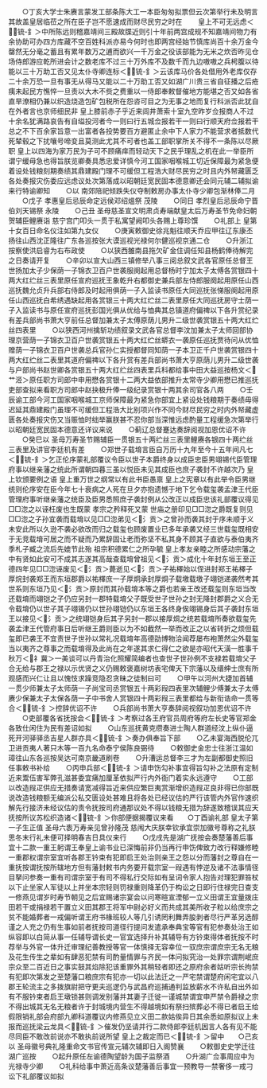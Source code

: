 <!-- { "loadSidebar": true } -->
　　○丁亥大学士朱赓言蒙发工部条陈大工一本臣匆匆拟票但云次第举行未及明言其故盖皇居临莅之所在臣子岂不愿速成而财尽民穷之时在
　　皇上不可无远虑＜锍-釒＞中所陈远则稽嘉靖间三殿故牒近则引十年前两宫成规不知嘉靖间物力有余协助可办四方库藏不空百姓科派亦易今何时也即两宫经始节慎库尚百十余万金今罄然无分毫之蓄且有累年数万之逋而欲兴一千万金之役该部能为无米之炊否昨见仓场侍郎游应乾所进会计之数老库不过三十万外库不及数千而九边嗷嗷之兵枵腹以待能以三十万助工否又见太仆寺卿连标＜锍-釒＞云该库马价各处借用外老库仅存二十余万恐一旦有事无从得马又能以二十万助工否又如湖广川贵三省自征播之后疮痍未起民方憔悴一旦责以大木不赀之费重以一侍郎奉敕督催地方能堪之否又如各省直旱潦相仍兼以织造烧造包矿包税所在怨咨可目之为无事之地而复行科派否此犹自在外者言也京师细民非  皇上膝前赤子乎近来闾井萧索十室九空昨岁佥报商人不过十余名犹满路哀告有自缢投河者今一则曰行五城佥报若干一则曰行顺天府佥报若干总之不下百余家旨意一出富者各投势要百方避匿止余中下人家力不能营求者抵数代死辇毂之下扰嚷号啼变且莫测此尤其不可者也盖工部职掌所关不得不一条陈以尽厥职  皇上以四海为家万民为子可不顾痛痒而轻动天下之民乎理乱之机在此一举臣所谓宁缓毋急也得旨朕览卿奏具悉忠爱详慎今河工国家咽喉城工切近保障最为紧急便着设处钱粮刻期奏绩其鼎建殿门理不可缓但工程浩大财尽民穷之时且内外帑藏匮乏各处奏报灾伤委应远虑议处次第落成以昭朝廷宽民固本德意卿还会同元辅二辅拟谕来行特谕卿知
　　○以  南郊陪祀倾跌失仪夺制敕房办事太仆寺少卿包渐林俸二月
　　○戊子  孝惠皇后忌辰命定远侯邓绍熅祭  茂陵
　　○同日  孝烈皇后忌辰命宁晋伯刘天锡祭  永陵
　　○己丑  圣母慈圣宣文明肃贞寿端献皇太后万寿圣节免命妇朝贺辅臣鲤赓诣  慈宁宫门叩头一贯于私寓望阙叩头各赐上尊珍馔
　　○礼部上  皇第十女百日命名仪注如第九女仪
　　○庚寅敕御史徐兆魁往顺天乔应甲往辽东康丕扬往山西沈正隆往广东各巡按张大谟巡视光禄何尔健巡视京通二仓
　　○升浙江按察使洪启睿为右布政使
　　○以狭西雒南县拖欠矿金住调任知县杨鹤俸待解完之日奏请开复
　　○辛卯以宣大山西三镇修举八事三阅总叙文武各官原任总督王世扬加太子少保荫一子锦衣卫百户世袭服阕起用总督杨时宁加太子太傅各赏银四十两大红纻丝三表里原任宣府巡抚王象乾升右都御史兼兵部左侍郎服阕起用原任山西巡抚魏允贞升兵部右侍郎及时起用俱荫一子入监读书原任大同巡抚张悌服阕起用原任山西巡抚白希绣遇缺起用各赏银三十两大红纻丝二表里原任大同巡抚房守士荫一子入监读书与原任宣府巡抚彭国光俱从优给与恤典其总镇道府偏禆以下各升赏纪录有差兵部尚书萧大亨前任总督加兼太子太傅原荫儿男升二级世袭赏银五十两大红纻丝四表里
　　○以狭西河州擒斩功绩叙录文武各官总督李汶加兼太子太师回部协理京营荫一子锦衣卫百户世袭赏银五十两大红纻丝蟒衣一袭原任巡抚贾待问从优恤赠荫一子锦衣卫百户世袭总兵官孙仁实授都督同知荫一子本卫正千户世袭赏银四十两大红纻丝二表里其道府偏禆以下各升赏有差兵部尚书萧大亨原荫儿男升二级世袭与户部尚书赵世卿各赏银五十两大红纻丝四表里兵科都给事中田大益巡按杨文＜艹洍＞原任职方司郎中申用懋各赏银十二两大益依部推升太常寺少卿用懋已推巡抚吏部查拟来看职方司郎中赵抉极升俸一级纪录赏银十两其余司官各八两
　　○壬辰谕工部今河工国家咽喉城工京师保障最为紧急你部宜上紧设处钱粮期于奏绩毋得迟延其鼎建殿门虽理不可缓但工程浩大比别项兴作不同今财尽民穷之时内外帑藏虚匮各处奏报灾伤又当赈恤时绌举赢朕甚不忍你部当深惟远虑酌量工程缓急次第举行以昭朝廷宽民固本德意还详议来说
　　○蓟辽总督蹇达奏辞阅视加恩优诏不许
　　○癸巳以  圣母万寿圣节赐辅臣一贯银五十两纻丝三表里鲤赓各银四十两纻丝三表里及讲官李廷机有差
　　○郑世子载堉言臣自万历十九年至今十五年间凡七＜锍-釒＞乞正伦序蒙礼部覆议令臣以世子本爵终身以成臣忠臣男翊锡代臣管理府事以继亲藩之统此所谓朝四暮三虽以悦臣未见其成臣也庶子袭封不许越次乃  皇上钦颁要例之语  皇上重万世之纲常以有此书臣愚禀  皇上之宪章以有此举令臣男继统则伦序安在臣今年七十衰病之人死在旦夕亦抱遗憾于地下乞令载玺袭孟津王代臣管理府事听继亲藩之统臣及臣男悉照庶子袭封例从公改正以成臣忠该礼部覆议得见□□淴之以诬枉废也生既蒙  孝宗之矜释死又蒙  世庙之册印见□□淴之爵既复则见□□淴之子孙宜袭而载堉以见□□淴弟见＜氵贡＞之曾孙而袭其封于序未顺于义未安此所以久逊不袭必欲改而归之载玺也顾废置业已多年承袭又经三世载玺既相安于无竞载堉可居之而不疑而乃累辞固让老而弥坚不私其身不顾其子直欲与泰伯夷齐季札子臧之流后先媲节此殆  祖宗积德累仁之所孕毓  皇上孝友亲睦之所感动宗藩之中有贤如此安可不成其志遂其高哉查载堉曾祖见＜氵贡＞成化十年封东垣王至正德四年见□□淴诬废见＜氵贡＞薨逝见＜氵贡＞子祐檡始以侄进封郑王祐檡子厚烷封袭郑王而东垣郡爵以祐檡庶一子厚炯承封厚烔子载墽载墽子翊铠递袭然考其世系则东垣乃见＜氵贡＞原封而其孙载堉本等之爵也若亲王改还载玺则东垣当改还载堉而翊铠之子仍应另封一郡特载堉父子既受世子世孙之封无降封郡爵之义合无令载堉仍以世子其子翊锡仍以世孙翊铠仍以东垣王各终身俟翊锡身后其子袭封东垣王以接见＜氵贡＞之统翊铠身后其子另封一郡以接厚烔之统若载堉所奏欲载玺先袭孟津王代管府事日后听继王爵则臣以为不如截然一举而改正之以省转折之烦但载玺即已袭王不宜责世子世孙以常礼况载堉年高德劭博物洽闻荐屡布袍萧然尘外载玺当以夷齐之尊事之而载堉得及此尚在之年遂其求仁得仁之欲是亦昭代天潢一胜事千秋万＜礻冀＞一美谈可以丹青治化照耀简编者也查世子世孙例不支禄若载堉父子合无给与郡王之禄以示优贤之义仍赐敕褒嘉树坊表宅俾天下宗藩以及缙绅士庶有所观感而兴仁让且以愧忮求躁竞隐忍贪昧之徒制曰可
　　○甲午以河州大捷加首辅一贯少师兼太子太师荫一子尚宝司丞赏银五十两彩叚四表里次辅鲤少傅兼太子太傅赓少保兼太子太保各荫一子中书舍人赏银四十两彩叚三表里都给与新衔诰命一贯等合＜锍-釒＞控辞优诏不许
　　○兵部尚书萧大亨奏辞阅视叙功加恩优诏不许
　　○吏部覆各省抚按会＜锍-釒＞考察过各王府官员周府等府左长史等官郑金各致仕闲住为民有差诏如拟
　　○山东巡抚黄克缵奏进士陶人群道经汶上纵仆逼死开河驿驿丞吉星人群亦具＜锍-釒＞奏办俱奉旨下部
　　○乙未宴海西脱伦兀卫进贡夷人著只木等一百九名命泰宁侯陈良弼待
　　○敕御史金忠士往浙江温如璋往山东各巡按吴达可南京畿道刷卷
　　○升漕运总督李三才为左副都御史照旧任事敕书补给
　　○丙申兵部＜锍-釒＞请申饬勾补事宜得旨勾补之法原有定制近来鬻伍害军弊孔滋甚委宜痛加厘革依拟严行内外衙门着实永远遵守
　　○工部以改造叚疋供应无措奏请宽减得旨近来供应繁巨夷赏渐增织造叚疋良非得已你部既说改造钱粮额无编派公私交匮设处甚难且将各处已经议估的严行该管内外官作速织解先行接济未经议估的责令抚按司府通那议处不得以钱粮无措为辞遂致稽误其应天抚按所议苏松织造诸＜锍-釒＞你部便据揭覆议来看　　○丁酉谕礼部  皇太子第一子生正值  圣母六袠万寿亲见曾孙隆茂  慈闱大庆朕幸钦承宜崇加徽号尊称之礼朕思冬末行礼未便可择明春吉日具仪来行
　　○戊戌先是湖广抚按会奏楚藩善后事宜十二款一重王躬谓王奉皇上谕书业已深悔前非仍当再行申饬俾致力改行释嫌修睦一重郡权谓宗室宜听各郡王钤束有犯即启王处治则亲王之怨以分而藩封之尊自在一重抚按谓抚按所辖地方但有藩封敕书内务要开载宗室一叚遇有悖逆及诸不法事情径目拏问参奏一重有司谓宗室于有司不得私行交际如有呈词令家人抱告对理犯罪笞杖以下止坐家人军徒以上并坐本宗轻则罚禄重则降革仍于构讼之日即行住禄完日查支一修燕见谓岁时寿节朝见之后宜赐诸宗宴会以问寒暄宣湮郁一立义田谓王宜量拨庄田若干或捐禄若干置立义田其郡王将军中尉必好义而共成其美所收子粒以给庶宗之贫不能婚葬者一戒偏听谓王府书椽班较人等几引诱罔利舞弄朘剥者尽行严革另选醇谨之人充之仍有生事如前者抚按司道径行提问发遣承奉典宝等官有犯参奏处治王如纵容即以白简从事一任辅导谓长史一官宜选择升补其辅导有方钤束得体者抚按不时荐举与外官一体升迁审理纪善教授等官一体慎择无容幸位一驭庶宗谓庶宗无名无粮及花生传生之辈如有肆恶犯禁有司酌量情罪与齐民一体问拟究治一处罪宗谓荆岷庶宗众至二百近日之事实鼓其焰除犯该重罪外其稍轻者即还之原府余者姑听宗长拘禁有犯即次第发之至楚藩口粮庶宗有犯亦一切以此法迁之一严宅禁谓楚府闲宅宜以八郡王轮流主之多拨旗尉把守更夫巡逻仍与武昌府巡捕通判监放薪水不许私自出外如有不服钤束者启王墩锁甚则调发别藩并其妻子迁徙一谨城禁谓宜申严禁令爵禄之宗不得出城其无名无粮者许于封城境内营生不得越境如有祭扫殡葬必不得已者启王给假限销礼部会府部九卿科道覆议内修燕见立义田二款姑俟异日其余悉如原拟议上未报而巡抚梁云龙具＜锍-釒＞催发仍坚请并行二款侍郎李廷机因言人各有见不能尽同臣不敢改前说亦不敢执前说所望  皇上之裁定而已＜锍-釒＞留中　　○己亥以  圣母徽号典礼隆重命文书官传宣元辅次辅即日入阁赞襄
　　○敕御史史学迁往湖广巡按
　　○起升原任左谕德陶望龄为国子监祭酒
　　○升湖广佥事周应中为光禄寺少卿
　　○礼科给事中萧近高条议楚藩善后事宜一预教导一禁奢侈一戒刁讼下礼部覆议如拟
